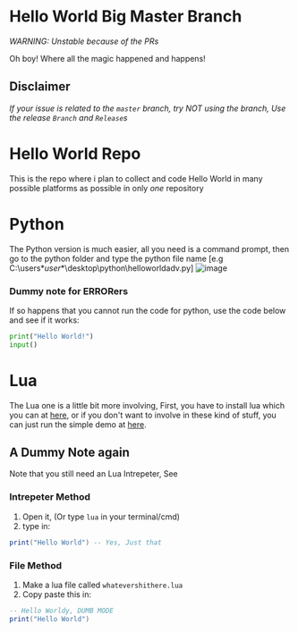 # Hello World Big Master Branch
*WARNING: Unstable because of the PRs*

Oh boy! Where all the magic happened and happens!

## Disclaimer
*If your issue is related to the `master` branch, try NOT using the branch, Use the release `Branch` and `Release`s*

# Hello World Repo
This is the repo where i plan to collect and code Hello World in many possible platforms as possible in only *one* repository

# Python
The Python version is much easier, all you need is a command prompt, then go to the python folder and type the python file name [e.g C:\users\**user**\desktop\python\helloworldadv.py]
![image](https://user-images.githubusercontent.com/86628069/144992844-9c643d3a-195b-4c4e-ab9d-48d90d408563.png)

### Dummy note for ERRORers
If so happens that you cannot run the code for python, use the code below and see if it works:

```python
print("Hello World!")
input()
```

# Lua
The Lua one is a little bit more involving, First, you have to install lua which you can at [here](https://github.com/rjpcomputing/luaforwindows/releases), or if you don't want to involve in these kind of stuff, you can just run the simple demo at [here](https://www.lua.org/cgi-bin/demo?hello).
## A Dummy Note again
Note that you still need an Lua Intrepeter, See

### Intrepeter Method
1. Open it, (Or type `lua` in your terminal/cmd)
2. type in:
```lua
print("Hello World") -- Yes, Just that
```
### File Method
1. Make a lua file called `whatevershithere.lua`
2. Copy paste this in:
```lua
-- Hello Worldy, DUMB MODE
print("Hello World")
```
